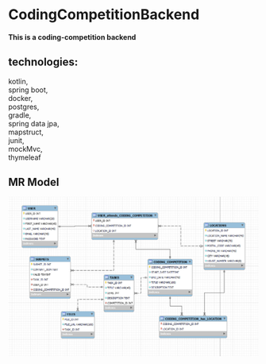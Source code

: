 # CodingCompetitionBackend

<h4>This is a coding-competition backend</h4>
<h2>technologies:</h2>
kotlin,
<br>
spring boot,
<br>
docker,
<br>
postgres,
<br>
gradle,
<br>
spring data jpa,
<br>
mapstruct,
<br>
junit,
<br>
mockMvc,
<br>
thymeleaf
<br>

<h2>MR Model</h2>

![mr model](https://github.com/KonstiTheProgrammer/CodingCompetitionBackend/blob/master/planning/model.png)